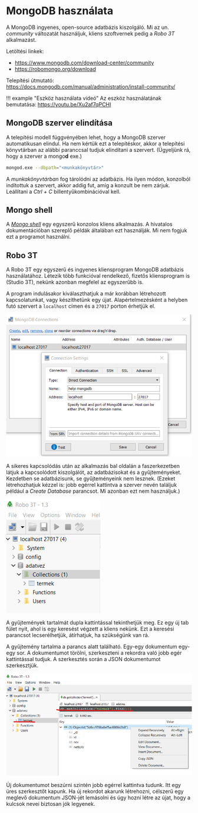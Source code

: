# MongoDB használata

A MongoDB ingyenes, open-source adatbázis kiszolgáló. Mi az un. _community_ változatát használjuk, kliens szoftvernek pedig a _Robo 3T_ alkalmazást.

Letöltési linkek:

- <https://www.mongodb.com/download-center/community>
- <https://robomongo.org/download>

Telepítési útmutató: <https://docs.mongodb.com/manual/administration/install-community/>

!!! example "Eszköz használata videó"
    Az eszköz használatának bemutatása: <https://youtu.be/Xu2af7qPCHI>

## MongoDB szerver elindítása

A telepítési modell függvényében lehet, hogy a MongoDB szerver automatikusan elindul. Ha nem kértük ezt a telepítéskor, akkor a telepítési könyvtárban az alábbi paranccsal tudjuk elindítani a szervert. (Ügyeljünk rá, hogy a szerver a mongo&#8203;**d** exe.)

```bash
mongod.exe --dbpath="<munkakönyvtár>"
```

A _munkakönyvtárban_ fog tárolódni az adatbázis. Ha ilyen módon, konzolból indítottuk a szervert, akkor addig fut, amíg a konzult be nem zárjuk. Leállítani a _Ctrl + C_ billentyűkombinációval kell.

## Mongo shell

A [_Mongo shell_](https://docs.mongodb.com/manual/mongo/) egy egyszerű konzolos kliens alkalmazás. A hivatalos dokumentációban szereplő példák általában ezt használják. Mi nem fogjuk ezt a programot használni.

## Robo 3T

A Robo 3T egy egyszerű és ingyenes kliensprogram MongoDB adatbázis használatához. Létezik több funkcióval rendelkező, fizetős kliensprogram is (Studio 3T), nekünk azonban megfelel az egyszerűbb is.

A program indulásakor kiválaszthatjuk a már korábban létrehozott kapcsolatunkat, vagy készíthetünk egy újat. Alapértelmezésként a helyben futó szervert a `localhost` címen és a `27017` porton érhetjük el.

![Kapcsolódás](./images/robo3t-connection.png)

A sikeres kapcsolódás után az alkalmazás bal oldalán a faszerkezetben látjuk a kapcsolódott kiszolgálót, az adatbázisokat és a gyűjteményeket. Kezdetben se adatbázisunk, se gyűjteményeink nem lesznek. (Ezeket létrehozhatjuk kézzel is: jobb egérrel kattintva a szerver nevén találjuk például a _Create Database_ parancsot. Mi azonban ezt nem használjuk.)

![Kapcsolódás](./images/robo3t-db-collections.png)

A gyűjtemények tartalmát dupla kattintással tekinthetjük meg. Ez egy új tab fület nyit, ahol is egy keresést végzett a kliens nekünk. Ezt a keresési parancsot lecserélhetjük, átírhatjuk, ha szükségünk van rá.

A gyűjtemény tartalma a parancs alatt található. Egy-egy dokumentum egy-egy sor. A dokumentumot törölni, szerkeszteni a rekordra való jobb egér kattintással tudjuk. A szerkesztés során a JSON dokumentumot szerkesztjük.

![Kapcsolódás](./images/robo3t-collection-list.png)

Új dokumentumot beszúrni szintén jobb egérrel kattintva tudunk. Itt egy üres szerkesztőt kapunk. Ha új rekordot akarunk létrehozni, célszerű egy meglevő dokumentum JSON-jét lemásolni és úgy hozni létre az újat, hogy a kulcsok nevei biztosan jók legyenek.
